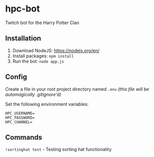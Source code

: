 # hpc-bot
Twitch bot for the Harry Potter Clan

## Installation

1. Download NodeJS: https://nodejs.org/en/
1. Install packages: `npm install`
1. Run the bot: `node app.js`

## Config
Create a file in your root project directory named `.env` *(this file will be automagically .gitignore'd)*

Set the following environment variables:
````
HPC_USERNAME=
HPC_PASSWORD=
HPC_CHANNEL=
````

## Commands
`!sortinghat test` - Testing sorting hat functionality